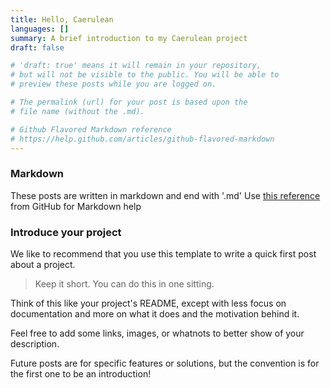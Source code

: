 ```yaml
---
title: Hello, Caerulean
languages: []
summary: A brief introduction to my Caerulean project
draft: false

# 'draft: true' means it will remain in your repository,
# but will not be visible to the public. You will be able to
# preview these posts while you are logged on. 

# The permalink (url) for your post is based upon the
# file name (without the .md).

# Github Flavored Markdown reference
# https://help.github.com/articles/github-flavored-markdown
---
```



### Markdown

These posts are written in markdown and end with '.md'
Use [this reference](https://help.github.com/articles/github-flavored-markdown) from GitHub for Markdown help

### Introduce your project

We like to recommend that you use this template to write a quick first post about a project.

> Keep it short. You can do this in one sitting.

Think of this like your project's README, except with less focus on documentation and more on what it does and the motivation behind it.

Feel free to add some links, images, or whatnots to better show of your description.

Future posts are for specific features or solutions, but the convention is for the first one to be an introduction!